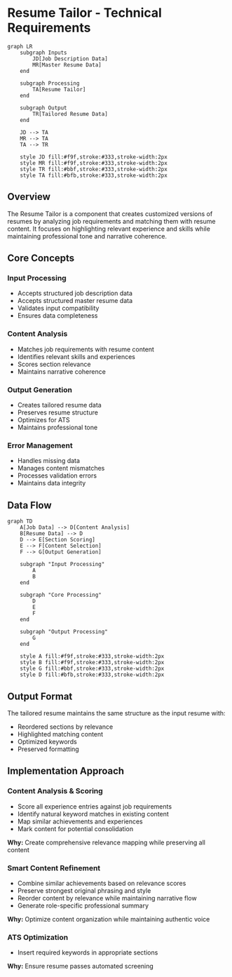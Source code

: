 # Resume Tailor - Technical Requirements

```mermaid
graph LR
    subgraph Inputs
        JD[Job Description Data]
        MR[Master Resume Data]
    end

    subgraph Processing
        TA[Resume Tailor]
    end

    subgraph Output
        TR[Tailored Resume Data]
    end

    JD --> TA
    MR --> TA
    TA --> TR

    style JD fill:#f9f,stroke:#333,stroke-width:2px
    style MR fill:#f9f,stroke:#333,stroke-width:2px
    style TR fill:#bbf,stroke:#333,stroke-width:2px
    style TA fill:#bfb,stroke:#333,stroke-width:2px
```

## Overview
The Resume Tailor is a component that creates customized versions of resumes by analyzing job requirements and matching them with resume content. It focuses on highlighting relevant experience and skills while maintaining professional tone and narrative coherence.

## Core Concepts

### Input Processing
- Accepts structured job description data
- Accepts structured master resume data
- Validates input compatibility
- Ensures data completeness

### Content Analysis
- Matches job requirements with resume content
- Identifies relevant skills and experiences
- Scores section relevance
- Maintains narrative coherence

### Output Generation
- Creates tailored resume data
- Preserves resume structure
- Optimizes for ATS
- Maintains professional tone

### Error Management
- Handles missing data
- Manages content mismatches
- Processes validation errors
- Maintains data integrity

## Data Flow
```mermaid
graph TD
    A[Job Data] --> D[Content Analysis]
    B[Resume Data] --> D
    D --> E[Section Scoring]
    E --> F[Content Selection]
    F --> G[Output Generation]

    subgraph "Input Processing"
        A
        B
    end

    subgraph "Core Processing"
        D
        E
        F
    end

    subgraph "Output Processing"
        G
    end

    style A fill:#f9f,stroke:#333,stroke-width:2px
    style B fill:#f9f,stroke:#333,stroke-width:2px
    style G fill:#bbf,stroke:#333,stroke-width:2px
    style D fill:#bfb,stroke:#333,stroke-width:2px
```

## Output Format
The tailored resume maintains the same structure as the input resume with:
- Reordered sections by relevance
- Highlighted matching content
- Optimized keywords
- Preserved formatting 

## Implementation Approach

### Content Analysis & Scoring
- Score all experience entries against job requirements
- Identify natural keyword matches in existing content
- Map similar achievements and experiences
- Mark content for potential consolidation

**Why:** Create comprehensive relevance mapping while preserving all content

### Smart Content Refinement
- Combine similar achievements based on relevance scores
- Preserve strongest original phrasing and style
- Reorder content by relevance while maintaining narrative flow
- Generate role-specific professional summary

**Why:** Optimize content organization while maintaining authentic voice

### ATS Optimization
- Insert required keywords in appropriate sections

**Why:** Ensure resume passes automated screening
